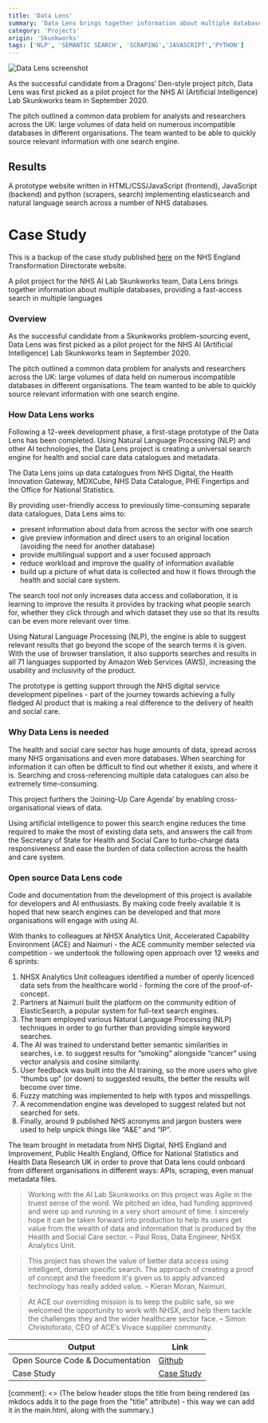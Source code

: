```yaml
---
title: 'Data Lens'
summary: 'Data Lens brings together information about multiple databases, providing a fast-access search in multiple languages.'
category: 'Projects'
origin: 'Skunkworks'
tags: ['NLP', 'SEMANTIC SEARCH', 'SCRAPING','JAVASCRIPT','PYTHON']
---
```


![Data Lens screenshot](../images/data-lens.png)

As the successful candidate from a Dragons’ Den-style project pitch, Data Lens was first picked as a pilot project for the NHS AI (Artificial Intelligence) Lab Skunkworks team in September 2020.

The pitch outlined a common data problem for analysts and researchers across the UK: large volumes of data held on numerous incompatible databases in different organisations. The team wanted to be able to quickly source relevant information with one search engine.

## Results

A prototype website written in HTML/CSS/JavaScript (frontend), JavaScript (backend) and python (scrapers, search) implementing elasticsearch and natural language search across a number of NHS databases.

# Case Study

This is a backup of the case study published [here](https://transform.england.nhs.uk/ai-lab/explore-all-resources/develop-ai/data-lens-a-fast-access-data-search-in-multiple-languages/) on the NHS England Transformation Directorate website.

A pilot project for the NHS AI Lab Skunkworks team, Data Lens brings together information about multiple databases, providing a fast-access search in multiple languages

### Overview

As the successful candidate from a Skunkworks problem-sourcing event, Data Lens was first picked as a pilot project for the NHS AI (Artificial Intelligence) Lab Skunkworks team in September 2020.

The pitch outlined a common data problem for analysts and researchers across the UK: large volumes of data held on numerous incompatible databases in different organisations. The team wanted to be able to quickly source relevant information with one search engine.

### How Data Lens works

Following a 12-week development phase, a first-stage prototype of the Data Lens has been completed. Using Natural Language Processing (NLP) and other AI technologies, the Data Lens project is creating a universal search engine for health and social care data catalogues and metadata.

The Data Lens joins up data catalogues from NHS Digital, the Health Innovation Gateway, MDXCube, NHS Data Catalogue, PHE Fingertips and the Office for National Statistics.

By providing user-friendly access to previously time-consuming separate data catalogues, Data Lens aims to:

- present information about data from across the sector with one search
- give preview information and direct users to an original location (avoiding the need for another database)
- provide multilingual support and a user focused approach
- reduce workload and improve the quality of information available
- build up a picture of what data is collected and how it flows through the health and social care system.

The search tool not only increases data access and collaboration, it is learning to improve the results it provides by tracking what people search for, whether they click through and which dataset they use so that its results can be even more relevant over time.

Using Natural Language Processing (NLP), the engine is able to suggest relevant results that go beyond the scope of the search terms it is given. With the use of browser translation, it also supports searches and results in all 71 languages supported by Amazon Web Services (AWS), increasing the usability and inclusivity of the product.

The prototype is getting support through the NHS digital service development pipelines - part of the journey towards achieving a fully fledged AI product that is making a real difference to the delivery of health and social care.

### Why Data Lens is needed

The health and social care sector has huge amounts of data, spread across many NHS organisations and even more databases. When searching for information it can often be difficult to find out whether it exists, and where it is. Searching and cross-referencing multiple data catalogues can also be extremely time-consuming.

This project furthers the ‘Joining-Up Care Agenda’ by enabling cross-organisational views of data.

Using artificial intelligence to power this search engine reduces the time required to make the most of existing data sets, and answers the call from the Secretary of State for Health and Social Care to turbo-charge data responsiveness and ease the burden of data collection across the health and care system.

### Open source Data Lens code

Code and documentation from the development of this project is available for developers and AI enthusiasts. By making code freely available it is hoped that new search engines can be developed and that more organisations will engage with using AI.

With thanks to colleagues at NHSX Analytics Unit, Accelerated Capability Environment (ACE) and Naimuri - the ACE community member selected via competition - we undertook the following open approach over 12 weeks and 6 sprints:

1. NHSX Analytics Unit colleagues identified a number of openly licenced data sets from the healthcare world - forming the core of the proof-of-concept.
2. Partners at Naimuri built the platform on the community edition of ElasticSearch, a popular system for full-text search engines.
3. The team employed various Natural Language Processing (NLP) techniques in order to go further than providing simple keyword searches.
4. The AI was trained to understand better semantic similarities in searches, i.e. to suggest results for “smoking” alongside “cancer” using vector analysis and cosine similarity.
5. User feedback was built into the AI training, so the more users who give “thumbs up” (or down) to suggested results, the better the results will become over time.
6. Fuzzy matching was implemented to help with typos and misspellings.
7. A recommendation engine was developed to suggest related but not searched for sets.
8. Finally, around 9 published NHS acronyms and jargon busters were used to help unpick things like “A&E” and “IP”.

The team brought in metadata from NHS Digital, NHS England and Improvement, Public Health England, Office for National Statistics and Health Data Research UK in order to prove that Data lens could onboard from different organisations in different ways: APIs, scraping, even manual metadata files.

> Working with the AI Lab Skunkworks on this project was Agile in the truest sense of the word. We pitched an idea, had funding approved and were up and running in a very short amount of time. I sincerely hope it can be taken forward into production to help its users get value from the wealth of data and information that is produced by the Health and Social Care sector.
– Paul Ross, Data Engineer, NHSX Analytics Unit.

> This project has shown the value of better data access using intelligent, domain specific search. The approach of creating a proof of concept and the freedom it's given us to apply advanced technology has really added value.
– Kieran Moran, Naimuri.

> At ACE our overriding mission is to keep the public safe, so we welcomed the opportunity to work with NHSX, and help them tackle the challenges they and the wider healthcare sector face.
– Simon Christoforato, CEO of ACE’s Vivace supplier community.

Output|Link
---|---
Open Source Code & Documentation|[Github](https://github.com/nhsx/skunkworks-data-lens)
Case Study|[Case Study](https://www.nhsx.nhs.uk/ai-lab/explore-all-resources/develop-ai/data-lens-a-fast-access-data-search-in-multiple-languages/)

[comment]: <> (The below header stops the title from being rendered (as mkdocs adds it to the page from the "title" attribute) - this way we can add it in the main.html, along with the summary.)
#

